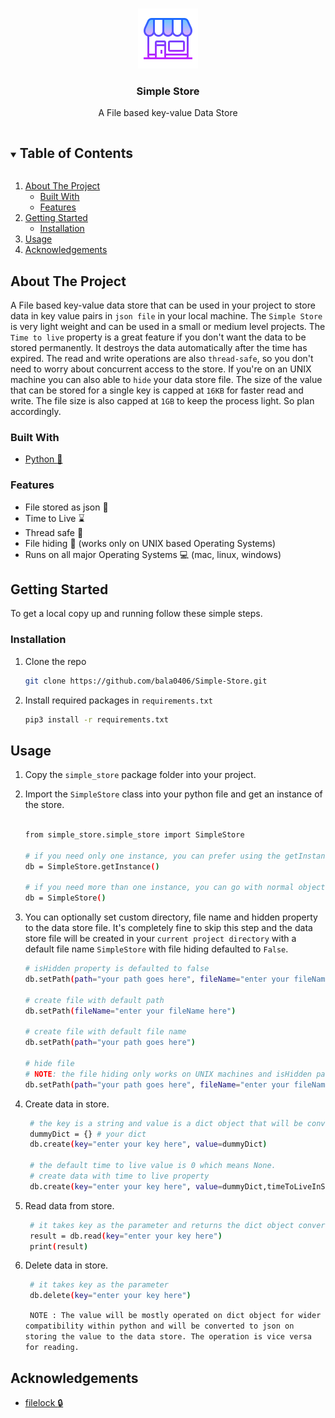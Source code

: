 <!-- PROJECT LOGO -->
<br />
<p align="center">
  <a href="https://github.com/bala0406/Simple-Store">
    <img src="logo.png" alt="Logo" width="96" height="96">
  </a>

  <h3 align="center">Simple Store</h3>

  <p align="center">
    A File based key-value Data Store
    <br />
  </p>
</p>


<!-- TABLE OF CONTENTS -->
<details open="open">
  <summary><h2 style="display: inline-block">Table of Contents</h2></summary>
  <ol>
    <li>
      <a href="#about-the-project">About The Project</a>
      <ul>
        <li><a href="#built-with">Built With</a></li>
        <li><a href="#features">Features</a></li>
      </ul>
    </li>
    <li>
      <a href="#getting-started">Getting Started</a>
      <ul>
        <li><a href="#installation">Installation</a></li>
      </ul>
    </li>
    <li><a href="#usage">Usage</a></li>
    <li><a href="#acknowledgements">Acknowledgements</a></li>
  </ol>
</details>



<!-- ABOUT THE PROJECT -->
## About The Project

A File based key-value data store that can be used in your project to store data in key value pairs in `json file` in your local machine. The `Simple Store` is very light weight and can be used in a small or medium level projects. The `Time to live` property is a great feature if you don't want the data to be stored permanently. It destroys the data automatically after the time has expired. The read and write operations are also `thread-safe`, so you don't need to worry about concurrent access to the store. If you're on an UNIX machine you can also able to `hide` your data store file. The size of the value that can be stored for a single key is capped at `16KB` for faster read and write. The file size is also capped at `1GB` to keep the process light. So plan accordingly.

### Built With
* [Python :rocket:](https://www.python.org/)

### Features
* File stored as json :tada:
* Time to Live :hourglass:
* Thread safe :muscle:
* File hiding :closed_lock_with_key: (works only on UNIX based Operating Systems)
* Runs on all major Operating Systems :computer: (mac, linux, windows)

<!-- GETTING STARTED -->
## Getting Started

To get a local copy up and running follow these simple steps.

### Installation

1. Clone the repo
   ```sh
   git clone https://github.com/bala0406/Simple-Store.git
   ```
2. Install required packages in `requirements.txt`
   ```sh
   pip3 install -r requirements.txt
   ```

<!-- USAGE EXAMPLES -->
## Usage
1. Copy the `simple_store` package folder into your project.

2. Import the `SimpleStore` class into your python file and get an instance of the store.
    ```sh        

    from simple_store.simple_store import SimpleStore 

    # if you need only one instance, you can prefer using the getInstance() static method in the class
    db = SimpleStore.getInstance()

    # if you need more than one instance, you can go with normal object creation for the class
    db = SimpleStore()
    ```

3. You can optionally set custom directory, file name and hidden property to the data store file. It's completely fine to skip this step and the data store file will be created in your `current project directory` with a default file name `SimpleStore` with file hiding defaulted to `False`.
   ```sh
   # isHidden property is defaulted to false
   db.setPath(path="your path goes here", fileName="enter your fileName here")

   # create file with default path 
   db.setPath(fileName="enter your fileName here") 

   # create file with default file name
   db.setPath(path="your path goes here")

   # hide file
   # NOTE: the file hiding only works on UNIX machines and isHidden parameter will be ignored on windows.
   db.setPath(path="your path goes here", fileName="enter your fileName here", isHidden=True) 
   ``` 

4. Create data in store.
   ```sh 
    # the key is a string and value is a dict object that will be converted to json
    dummyDict = {} # your dict
    db.create(key="enter your key here", value=dummyDict)

    # the default time to live value is 0 which means None.
    # create data with time to live property
    db.create(key="enter your key here", value=dummyDict,timeToLiveInSeconds=10)
   ```

5. Read data from store.
   ```sh 
    # it takes key as the parameter and returns the dict object converted from json object
    result = db.read(key="enter your key here")
    print(result)
   ```
5. Delete data in store.
   ```sh 
    # it takes key as the parameter 
    db.delete(key="enter your key here")
   ```

    `
    NOTE : The value will be mostly operated on dict object for wider compatibility within python and will be converted to json on storing the value to the data store. The operation is vice versa for reading.`

<!-- ACKNOWLEDGEMENTS -->
## Acknowledgements

* [filelock :lock:](https://pypi.org/project/filelock/)



